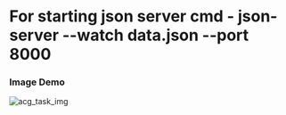 # For starting json server cmd - json-server --watch data.json --port 8000

### Image Demo


![acg_task_img](https://github.com/mrinalFouzdar/acg_task/assets/100467560/270ada67-a2d6-4f4d-a6c3-54e889d14e8d)
